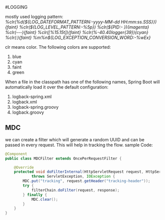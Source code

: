 #LOGGING

mostly used logging pattern:<br>
*%clr(%d{${LOG_DATEFORMAT_PATTERN:-yyyy-MM-dd HH:mm:ss.SSS}}){faint} %clr(${LOG_LEVEL_PATTERN:-%5p}) %clr(${PID:- }){magenta} %clr(---){faint} %clr([%15.15t]){faint} %clr(%-40.40logger{39}){cyan} %clr(:){faint} %m%n${LOG_EXCEPTION_CONVERSION_WORD:-%wEx}*

clr means color. The following colors are supported:
1. blue
2. cyan
3. faint
4. green

When a file in the classpath has one of the following names, Spring Boot will automatically load it over the default configuration:

1. logback-spring.xml
2. logback.xml
3. logback-spring.groovy
4. logback.groovy

## MDC
we can create a filter which will generate a random UUID and can be passed in every request. This will help in tracking the flow.
sample Code:
```java
@Component
public class MDCFilter extends OncePerRequestFilter {

    @Override
    protected void doFilterInternal(HttpServletRequest request, HttpServletResponse response, FilterChain filterChain)
            throws ServletException, IOException {
        MDC.put("tracking", request.getHeader("tracking-header"));
        try {
            filterChain.doFilter(request, response);
        } finally {
            MDC.clear();
        }
    }
}
```